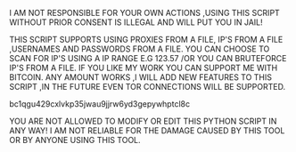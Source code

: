 I AM NOT RESPONSIBLE FOR YOUR OWN ACTIONS ,USING THIS SCRIPT WITHOUT PRIOR CONSENT IS ILLEGAL AND WILL PUT YOU IN JAIL!

THIS SCRIPT SUPPORTS USING PROXIES FROM A FILE, IP'S FROM A FILE ,USERNAMES AND PASSWORDS FROM A FILE.
YOU CAN CHOOSE TO SCAN FOR IP'S USING A IP RANGE E.G 123.57 /OR YOU CAN BRUTEFORCE IP'S FROM A FILE.
IF YOU LIKE MY WORK YOU CAN SUPPORT ME WITH BITCOIN. ANY AMOUNT WORKS ,I WILL ADD NEW FEATURES TO THIS SCRIPT ,IN THE FUTURE EVEN TOR CONNECTIONS WILL BE SUPPORTED.

bc1qgu429cxlvkp35jwau9jjrw6yd3gepywhptcl8c

YOU ARE NOT ALLOWED TO MODIFY OR EDIT THIS PYTHON SCRIPT IN ANY WAY!
I AM NOT RELIABLE FOR THE DAMAGE CAUSED BY THIS TOOL OR BY ANYONE USING THIS TOOL.
